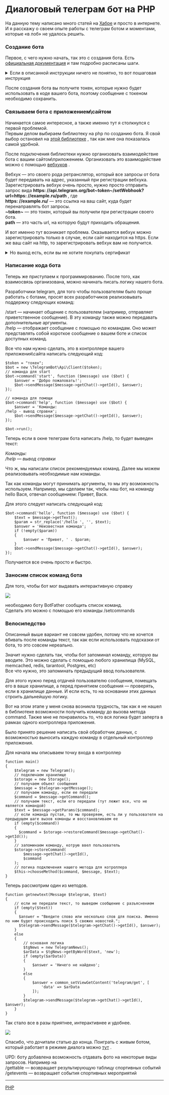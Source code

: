 #  Диалоговый телеграм бот на PHP 

На данную тему написано много статей на [Хабре](https://habrahabr.ru/search/?q=telegram+bot#h) и просто в интернете. И я расскажу о своем опыте работы с телеграм ботом и моментами, которые «в лоб» не удалось решить.  
  

### Создание бота

  
Первое, с чего нужно начать, так это с создания бота. Есть [официальная документация](https://core.telegram.org/bots#creating-a-new-bot) и там подробно расписаны шаги.  
  
<details><summary>Если в описанной инструкции ничего не понятно, то вот пошаговая инструкция</summary>



1.  находим в телеграм бота [BotFather](https://telegram.me/BotFather) и добавляем себе в контакт лист
2.  смотрим доступные команды бота с помощью команды /help  
      
     ![](/images/0d1a52b76f2daace56598e77ff5391e9.png)   
    
3.  выбираем /newbot и далее, следуя инструкции, выполняем необходимые действия (следующая картинка взята из google)  
      
     ![](/images/3a7e75698ea221a8d057acda73eb0467.png)   
    

  


</details>
  
После создания бота вы получите токен, которые нужно будет использовать в коде вашего бота, поэтому сообщение с токеном необходимо сохранить.  
  

### Связываем бота с приложением\\сайтом

  
Начинается самое интересное, а также именно тут я столкнулся с первой проблемой.  
Первым делом выбираем библиотеку на php по созданию бота. Я свой выбор остановил на [этой библиотеке](https://github.com/TelegramBot/Api) , так как мне она показалась самой удобной.  
  
После подключения библиотеки нужно организовать взаимодействие бота с вашим сайтом\\приложением. Организовать это взаимодействие можно с помощью [вебхуков](https://core.telegram.org/bots/api#setwebhook) .  
  
Вебхук — это своего рода ретранслятор, который все запросы от бота будет передавать на адрес, указанный при регистрации вебхука. Зарегистрировать вебхук очень просто, нужно просто отправить запрос вида **https: //api.telegram.org/bot~token~/setWebhook?url=https: //example.ru/path** , где  
 **https: //example.ru/** — это ссылка на ваш сайт, куда будет перенаправлять бот запросы.  
 **~token~** — это токен, который вы получили при регистрации своего бота.  
 **path** — это часть url, на которую будут приходить обращения.  
  
И вот именно тут возникает проблема. Оказывается вебхук можно зарегистрировать только в случае, если сайт находится на https. Если же ваш сайт на http, то зарегистрировать вебхук вам не получится.  
  
<details><summary>Но выход есть, если вы не хотите покупать сертификат</summary>

Вы можете воспользоваться сервисом [Let’s Encrypt](https://letsencrypt.org/)   
Переходим в раздел [getting startted](https://letsencrypt.org/getting-started/) и следуем инструкции.  


</details>
  

### Написание кода бота

  
Теперь же приступаем к программированию. После того, как взаимосвязь организована, можно начинать писать логику нашего бота.  
  
Разработчики telegram, для того чтобы пользователям было проще работать с ботами, просят всех разработчиков реализовывать поддержку следующих команд:  
  
/start — начинает общение с пользователем (например, отправляет приветственное сообщение). В эту команду также можно передавать дополнительные аргументы.  
/help — отображает сообщение с помощью по командам. Оно может представлять собой короткое сообщение о вашем боте и список доступных команд.  
  
Все что нам нужно сделать, это в контроллере вашего приложения\\сайта написать следующий код:  
  

```
$token = "токен";
$bot = new \TelegramBot\Api\Client($token);
// команда для start
$bot->command('start', function ($message) use ($bot) {
    $answer = 'Добро пожаловать!';
    $bot->sendMessage($message->getChat()->getId(), $answer);
});

// команда для помощи
$bot->command('help', function ($message) use ($bot) {
    $answer = 'Команды:
/help - вывод справки';
    $bot->sendMessage($message->getChat()->getId(), $answer);
});

$bot->run();

```

  
Теперь если в окне телеграм бота написать /help, то будет выведен текст:  
  
 _Команды:  
/help — вывод справки_   
  
Что ж, мы написали список рекомендуемых команд. Далее мы можем реализовывать необходимые нам команды.  
  
Так как команды могут принимать аргументы, то мы эту возможность используем. Например, мы сделаем так, чтобы наш бот, на команду hello Вася, отвечал сообщением: Привет, Вася.  
  
Для этого следует написать следующий код:  
  

```
$bot->command('hello', function ($message) use ($bot) {
    $text = $message->getText();
    $param = str_replace('/hello ', '', $text);
    $answer = 'Неизвестная команда';
    if (!empty($param))
    {
    	$answer = 'Привет, ' . $param;
    }
    $bot->sendMessage($message->getChat()->getId(), $answer);
});
```

  
Получается все очень просто и быстро.  
  

### Заносим список команд бота

  
Для того, чтобы бот мог выдавать интерактивную справку  
  
 ![](/images/edfcde1a2f32b3f3a2888d1f7f4f8f3f.png)   
  
необходимо боту BotFather сообщить список команд.  
Сделать это можно с помощью его команды /setcommands  
  

### Велосипедство

  
Описанный выше вариант не совсем удобен, потому что не хочется вбивать после команды текст, так как если использовать подсказки от бота, то это совсем нереально.  
  
Значит нужно сделать так, чтобы бот запоминал команду, которую вы вводите. Это можно сделать с помощью любого хранилища (MySQL, memcached, redis, tarantool, Postgres, etc)  
Все что нужно, это запоминать предыдущий ввод пользователя.  
  
Для этого нужно перед отдачей пользователю сообщения, помещать его в ваше хранилище, а перед принятием сообщения — проверять, если в хранилище данные. И если есть, то на основании этих данных строить дальнейшую логику.  
  
Вот на этом этапе у меня снова возникла трудность, так как я не нашел в библиотеке возможности получить команду до вызова метода command. Также мне не понравилось то, что вся логика будет заперта в рамках одного контроллера приложения.  
  
Было принято решение написать свой обработчик данных, с возможностью выносить каждую команду в отдельный контроллер приложения.  
  
Для начала мы описываем точку входа в контроллер  
  

```
function main()
{
	$telegram = new Telegram();
	// подключаем хранилище
	$storage = new Storage();
	// получаем объект сообщения
	$message = $telegram->getMessage();
	// получаем команду, если ее передали
	$command = $message->getCommand();
	// получаем текст, если его передали (тут лежит все, что не является командой)
	$text = $message->getParams($command);
	// если команда пустая, то мы проверяем, есть ли у пользователя на предыдущем шаге вызов команды и восстановливаем ее
	if (empty($command))
	{
	  $command = $storage->restoreCommand($message->getChat()->getId());
	}
	// запоминаем команду, котрую ввел пользователь
	$storage->storeCommand(
	    $message->getChat()->getId(),
	    $command
	);
	// логика подключения нашего метода для котроллера
	$this->chooseMethod($command, $message, $text);
}
```

  
Теперь рассмотрим один из методов.  
  

```
function getnewtext(Message $telegram, $text)
{
	// если не передали текст, то выведем сообщение с разъяснением
	if (empty($text))
	{
	  $answer = "Введите слово или несколько слов для поиска. Именно по ним будет происходить поиск 5 свежих новостей.";
	  $telegram->sendMessage($telegram->getChat()->getId(), $answer);
	}
	else
	{
		// основаня логика
		$tgNews = new TelegramNews();
		$arData = $tgNews->getByWord($text, 'new');
		if (empty($arData))
		{
			$answer = 'Ничего не найдено';
		}
		else
		{
			$answer = common_setViewGetContent('telegram/get', [
			    'data' => $arData
			]);
		}
		$telegram->sendMessage($telegram->getChat()->getId(), $answer);
	}
}
```

  
Так стало все в разы приятнее, интерактивнее и удобнее.  
  
 ![](/images/d2edd2172181d30f9bd66d48396568bb.png)   
  
Спасибо, что дочитали статью до конца. Поиграть с живым ботом, который работает в режиме диалога можно [тут](https://telegram.me/WebInNewsBot) .  
  
UPD: боту добавлена возможность отдавать фото на некоторые виды запросов. Например на  
/gettable — возвращает результирующую таблицу спортивных событий  
/getevents — возвращает события спортивных мероприятий

**********
[PHP](/tags/PHP.md)
